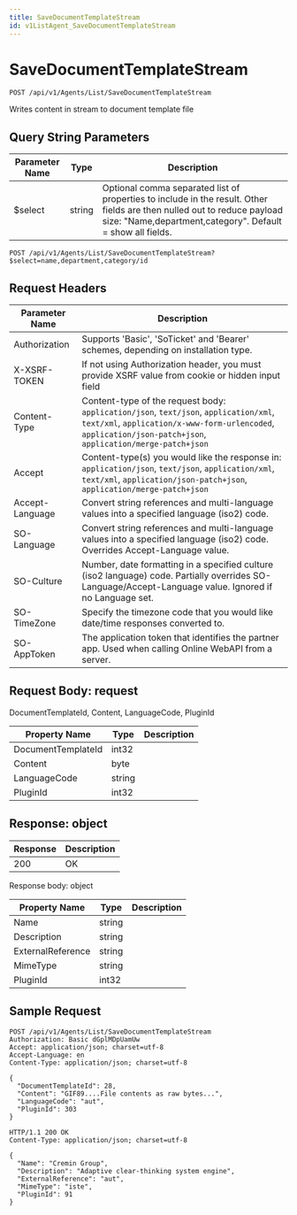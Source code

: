 ```yaml
---
title: SaveDocumentTemplateStream
id: v1ListAgent_SaveDocumentTemplateStream
---
```


# SaveDocumentTemplateStream

```http
POST /api/v1/Agents/List/SaveDocumentTemplateStream
```

Writes content in stream to document template file







## Query String Parameters

| Parameter Name | Type |  Description |
|----------------|------|--------------|
| $select | string |  Optional comma separated list of properties to include in the result. Other fields are then nulled out to reduce payload size: "Name,department,category". Default = show all fields. |

```http
POST /api/v1/Agents/List/SaveDocumentTemplateStream?$select=name,department,category/id
```


## Request Headers

| Parameter Name | Description |
|----------------|-------------|
| Authorization  | Supports 'Basic', 'SoTicket' and 'Bearer' schemes, depending on installation type. |
| X-XSRF-TOKEN   | If not using Authorization header, you must provide XSRF value from cookie or hidden input field |
| Content-Type | Content-type of the request body: `application/json`, `text/json`, `application/xml`, `text/xml`, `application/x-www-form-urlencoded`, `application/json-patch+json`, `application/merge-patch+json` |
| Accept         | Content-type(s) you would like the response in: `application/json`, `text/json`, `application/xml`, `text/xml`, `application/json-patch+json`, `application/merge-patch+json` |
| Accept-Language | Convert string references and multi-language values into a specified language (iso2) code. |
| SO-Language | Convert string references and multi-language values into a specified language (iso2) code. Overrides Accept-Language value. |
| SO-Culture | Number, date formatting in a specified culture (iso2 language) code. Partially overrides SO-Language/Accept-Language value. Ignored if no Language set. |
| SO-TimeZone | Specify the timezone code that you would like date/time responses converted to. |
| SO-AppToken | The application token that identifies the partner app. Used when calling Online WebAPI from a server. |

## Request Body: request  

DocumentTemplateId, Content, LanguageCode, PluginId 

| Property Name | Type |  Description |
|----------------|------|--------------|
| DocumentTemplateId | int32 |  |
| Content | byte |  |
| LanguageCode | string |  |
| PluginId | int32 |  |


## Response: object



| Response | Description |
|----------------|-------------|
| 200 | OK |

Response body: object

| Property Name | Type |  Description |
|----------------|------|--------------|
| Name | string |  |
| Description | string |  |
| ExternalReference | string |  |
| MimeType | string |  |
| PluginId | int32 |  |

## Sample Request

```http!
POST /api/v1/Agents/List/SaveDocumentTemplateStream
Authorization: Basic dGplMDpUamUw
Accept: application/json; charset=utf-8
Accept-Language: en
Content-Type: application/json; charset=utf-8

{
  "DocumentTemplateId": 28,
  "Content": "GIF89....File contents as raw bytes...",
  "LanguageCode": "aut",
  "PluginId": 303
}
```

```http_
HTTP/1.1 200 OK
Content-Type: application/json; charset=utf-8

{
  "Name": "Cremin Group",
  "Description": "Adaptive clear-thinking system engine",
  "ExternalReference": "aut",
  "MimeType": "iste",
  "PluginId": 91
}
```